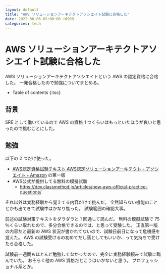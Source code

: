 ```yaml
---
layout: default
title: "AWS ソリューションアーキテクトアソシエイト試験に合格した"
date: 2022-08-06 09:00:00 +0900
categories: tech
---
```


# AWS ソリューションアーキテクトアソシエイト試験に合格した

AWS ソリューションアーキテクトアソシエイトという AWS の認定資格に合格した。
一発合格したので勉強についてまとめる。

* Table of contents
{:toc}

## 背景

SRE として働いているので AWS の資格 1 つくらいはもっといたほうが良いと思ったので挑むことにした。

## 勉強

以下の 2 つだけ使った。

* [AWS認定資格試験テキスト AWS認定ソリューションアーキテクト - アソシエイト - Amazon](https://www.amazon.co.jp/dp/B08MVXRFFN)
  の第一版
* AWS公式が提供してる無料の模擬試験
  * <https://dev.classmethod.jp/articles/new-aws-official-practice-questions/>

それ以外は実務経験から覚えてる内容だけで挑んだ。
全然知らない機能のこととかも出てきて試験中はかなり焦った。
試験範囲の確認大事。

前述の試験対策テキストをダラダラと 1 回通して読んだ。
無料の模擬試験で 75 ％くらい取れたので、多分合格できるのでは、と思って受験した。
正直第一版の内容だと最新の AWS 状況が書かれてないので、試験日前日になって危機感を覚えた。
AWS の試験受けるの初めてだし落としてもいいか、って気持ちで受けたら合格した。

試験前一週間もほとんど勉強してなかったので、完全に実務経験頼みで試験に臨んでいた。
おそらく他の AWS 資格だとこうはいかないと思う。
プロフェッショナル系とか。
